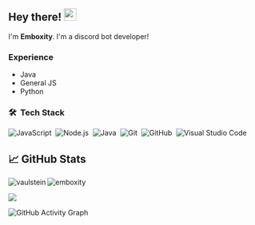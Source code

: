 ## Hey there! <img src="https://media.giphy.com/media/hvRJCLFzcasrR4ia7z/giphy.gif" width="25px">
I'm **Emboxity**. I'm a discord bot developer!

### Experience
- Java
- General JS
- Python

### 🛠 &nbsp;Tech Stack

![JavaScript](https://img.shields.io/badge/-JavaScript-05122A?style=flat&logo=javascript)&nbsp;
![Node.js](https://img.shields.io/badge/-Node.js-05122A?style=flat&logo=node.js)&nbsp;
![Java](https://img.shields.io/badge/-Java-05122A?style=flat&logo=Java&logoColor=FFA518)&nbsp;
![Git](https://img.shields.io/badge/-Git-05122A?style=flat&logo=git)&nbsp;
![GitHub](https://img.shields.io/badge/-GitHub-05122A?style=flat&logo=github)&nbsp;
![Visual Studio Code](https://img.shields.io/badge/-Visual%20Studio%20Code-05122A?style=flat&logo=visual-studio-code&logoColor=007ACC)&nbsp;

## &#x1f4c8; GitHub Stats

<p align="left"><img align="left" src="https://github-readme-stats.vercel.app/api/top-langs?username=emboxity&show_icons=true&locale=en&layout=compact&theme=radical" alt="vaulstein" /></p>


 <p><img align="center" src="https://github-readme-streak-stats.herokuapp.com/?user=emboxity&theme=radical" alt="emboxity" /></p>

 <a href="https://github.com/emboxity">
  <img align="center" src="https://github-readme-stats.vercel.app/api?username=Emboxity&count_private=true&show_icons=true&theme=onedark&include_all_commits=true)" />
</a>
 <br />


![GitHub Activity Graph](https://activity-graph.herokuapp.com/graph?username=emboxity&bg_color=000000&color=4fff67&line=4fff67&point=ffffff&area=true&hide_border=true)



